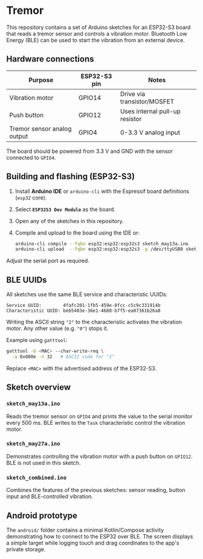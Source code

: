 # Tremor

This repository contains a set of Arduino sketches for an ESP32-S3 board that
reads a tremor sensor and controls a vibration motor. Bluetooth Low Energy (BLE)
can be used to start the vibration from an external device.

## Hardware connections

| Purpose                     | ESP32-S3 pin | Notes                           |
|-----------------------------|--------------|---------------------------------|
| Vibration motor             | GPIO14       | Drive via transistor/MOSFET     |
| Push button                 | GPIO12       | Uses internal pull-up resistor  |
| Tremor sensor analog output | GPIO4        | 0-3.3&nbsp;V analog input        |

The board should be powered from 3.3&nbsp;V and GND with the sensor connected to
`GPIO4`.

## Building and flashing (ESP32-S3)

1. Install **Arduino IDE** or `arduino-cli` with the Espressif board definitions
   (`esp32` core).
2. Select **`ESP32S3 Dev Module`** as the board.
3. Open any of the sketches in this repository.
4. Compile and upload to the board using the IDE or:

   ```bash
   arduino-cli compile --fqbn esp32:esp32:esp32s3 sketch_may13a.ino
   arduino-cli upload  --fqbn esp32:esp32:esp32s3 -p /dev/ttyUSB0 sketch_may13a.ino
   ```

Adjust the serial port as required.

## BLE UUIDs

All sketches use the same BLE service and characteristic UUIDs:

```
Service UUID:        4fafc201-1fb5-459e-8fcc-c5c9c331914b
Characteristic UUID: beb5483e-36e1-4688-b7f5-ea07361b26a8
```

Writing the ASCII string `"2"` to the characteristic activates the vibration
motor. Any other value (e.g. `"0"`) stops it.

Example using `gatttool`:

```bash
gatttool -b <MAC> --char-write-req \
  -a 0x000e -n 32   # ASCII code for "2"
```

Replace `<MAC>` with the advertised address of the ESP32-S3.

## Sketch overview

### `sketch_may13a.ino`
Reads the tremor sensor on `GPIO4` and prints the value to the serial monitor
every 500&nbsp;ms. BLE writes to the `Task` characteristic control the vibration
motor.

### `sketch_may27a.ino`
Demonstrates controlling the vibration motor with a push button on `GPIO12`.
BLE is not used in this sketch.

### `sketch_combined.ino`
Combines the features of the previous sketches: sensor reading, button input and
BLE-controlled vibration.

## Android prototype

The `android/` folder contains a minimal Kotlin/Compose activity demonstrating
how to connect to the ESP32 over BLE. The screen displays a simple target while
logging touch and drag coordinates to the app's private storage.

